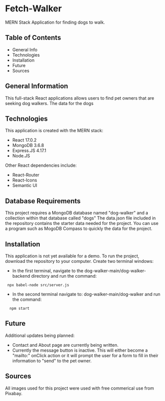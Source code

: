 # Fetch-Walker 
MERN Stack Application for finding dogs to walk.

## Table of Contents
* General Info
* Technologies 
* Installation
* Future
* Sources

## General Information
This full-stack React applications allows users to find pet owners that are seeking dog walkers.
The data for the dogs 

## Technologies
This application is created with the MERN stack:
* React 17.0.2
* MongoDB 3.6.8
* Express.JS 4.17.1
* Node.JS

Other React dependencies include:
* React-Router
* React-Icons
* Semantic UI

## Database Requirements
This project requires a MongoDB database named "dog-walker" and a collection within that database called "dogs"
The data.json file included in the repository contains the starter data needed for the project. You can use a program 
such as MogoDB Compass to quickly the data for the project.

## Installation
This application is not yet available for a demo. To run the project, download the repository to your computer.
Create two terminal windows:

* In the first terminal, navigate to the  dog-walker-main/dog-walker-backend directory and run the command:

```
 npx babel-node src/server.js

```

* In the second terminal navigate to: dog-walker-main/dog-walker and run the command:

```
  npm start 
```

## Future
Additional updates being planned:
* Contact and About page are currently being written.
* Currently the message button is inactive. This will either become a "mailto:" onClick action or it will prompt the user 
for a form to fill in their information to "send" to the pet owner.

## Sources
All images used for this project were used with free commerical use from Pixabay.

